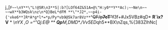 j_[`F~~\nY**\"L!@5R\n3**S|:b?[LOf64Z&51A=@\"H:y0**Y**Ac);~~Ne\n~~ ~~wX**b3WQsk\nz\n*Q}BeL*dFM **\"*J2*,~~p4i-{'vke6**]R*A*g*l*=*p/Py*vb9@5k7ar8Vz**`^~~QF/p**7cT**\"f~~3f+#Jx5VBz#qD* **R`ix? V** * **\nYX ,O* *=$%2]r**Q4Ks]/t~~-*$^\"*Qj**:*E@* ** **Qp**M,DMD**.*/Vv5ED*qh5**BX\nZqs,%{383ZlhNc[